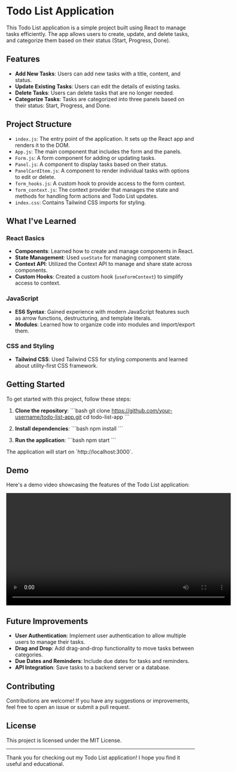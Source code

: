 
# Todo List Application

This Todo List application is a simple project built using React to manage tasks efficiently. The app allows users to create, update, and delete tasks, and categorize them based on their status (Start, Progress, Done).

## Features

- **Add New Tasks**: Users can add new tasks with a title, content, and status.
- **Update Existing Tasks**: Users can edit the details of existing tasks.
- **Delete Tasks**: Users can delete tasks that are no longer needed.
- **Categorize Tasks**: Tasks are categorized into three panels based on their status: Start, Progress, and Done.

## Project Structure

- `index.js`: The entry point of the application. It sets up the React app and renders it to the DOM.
- `App.js`: The main component that includes the form and the panels.
- `Form.js`: A form component for adding or updating tasks.
- `Panel.js`: A component to display tasks based on their status.
- `PanelCardItem.js`: A component to render individual tasks with options to edit or delete.
- `form_hooks.js`: A custom hook to provide access to the form context.
- `form_context.js`: The context provider that manages the state and methods for handling form actions and Todo List updates.
- `index.css`: Contains Tailwind CSS imports for styling.

## What I've Learned

### React Basics

- **Components**: Learned how to create and manage components in React.
- **State Management**: Used `useState` for managing component state.
- **Context API**: Utilized the Context API to manage and share state across components.
- **Custom Hooks**: Created a custom hook (`useFormContext`) to simplify access to context.

### JavaScript

- **ES6 Syntax**: Gained experience with modern JavaScript features such as arrow functions, destructuring, and template literals.
- **Modules**: Learned how to organize code into modules and import/export them.

### CSS and Styling

- **Tailwind CSS**: Used Tailwind CSS for styling components and learned about utility-first CSS framework.

## Getting Started

To get started with this project, follow these steps:

1. **Clone the repository**:
   \`\`\`bash
   git clone https://github.com/your-username/todo-list-app.git
   cd todo-list-app
   \`\`\`

2. **Install dependencies**:
   \`\`\`bash
   npm install
   \`\`\`

3. **Run the application**:
   \`\`\`bash
   npm start
   \`\`\`

The application will start on \`http://localhost:3000\`.

## Demo

Here's a demo video showcasing the features of the Todo List application:

<video width="600" controls>
  <source src="./demo.mp4" type="video/mp4">
  Your browser does not support the video tag.
</video>

## Future Improvements

- **User Authentication**: Implement user authentication to allow multiple users to manage their tasks.
- **Drag and Drop**: Add drag-and-drop functionality to move tasks between categories.
- **Due Dates and Reminders**: Include due dates for tasks and reminders.
- **API Integration**: Save tasks to a backend server or a database.

## Contributing

Contributions are welcome! If you have any suggestions or improvements, feel free to open an issue or submit a pull request.

## License

This project is licensed under the MIT License.

---

Thank you for checking out my Todo List application! I hope you find it useful and educational.
